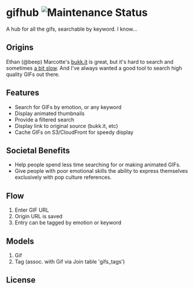 gifhub ![Maintenance Status](https://img.shields.io/badge/maintenance-retired-red.svg)
======

A hub for all the gifs, searchable by keyword. I know...

## Origins

Ethan (@beep) Marcotte's [bukk.it](http://bukk.it) is great, but it's hard to 
search and sometimes [a bit slow](http://storify.com/olivierlacan/gifhub-inception). 
And I've always wanted a good tool to search high quality GIFs out there.

## Features

* Search for GIFs by emotion, or any keyword
* Display animated thumbnails
* Provide a filtered search
* Display link to original source (bukk.it, etc)
* Cache GIFs on S3/CloudFront for speedy display

## Societal Benefits

* Help people spend less time searching for or making animated GIFs.
* Give people with poor emotional skills the ability to express themselves
exclusively with pop culture references.

## Flow

1. Enter GIF URL
4. Origin URL is saved
5. Entry can be tagged by emotion or keyword

## Models
1. Gif
2. Tag (assoc. with Gif via Join table 'gifs_tags')

## License

